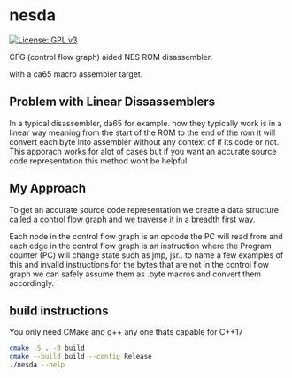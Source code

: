 # nesda 

[![License: GPL v3](https://img.shields.io/badge/License-GPLv3-blue.svg)](https://www.gnu.org/licenses/gpl-3.0)

CFG (control flow graph) aided NES ROM disassembler. 

with a ca65 macro assembler target. 

## Problem with Linear Dissassemblers

In a typical disassembler, da65 for example. how they typically work is in a linear way meaning from the start of the ROM to the end of the rom it will convert each byte
into assembler without any context of if its code or not. This apporach works for alot of cases but if you want an accurate source code representation this method 
wont be helpful. 


## My Approach

To get an accurate source code representation we create a data structure called a 
control flow graph and we traverse it in a breadth first way.

Each node in the control flow graph is an opcode the PC will read from 
and each edge in the control flow graph is an instruction where the Program counter (PC) 
will change state such as jmp, jsr.. to name a few examples of this and invalid instructions 
for the bytes that are not in the control flow graph we can safely assume them as 
.byte macros and convert them accordingly.

## build instructions 

You only need CMake and g++ any one thats capable for C++17

```sh 
cmake -S . -B build 
cmake --build build --config Release
./nesda --help
```

